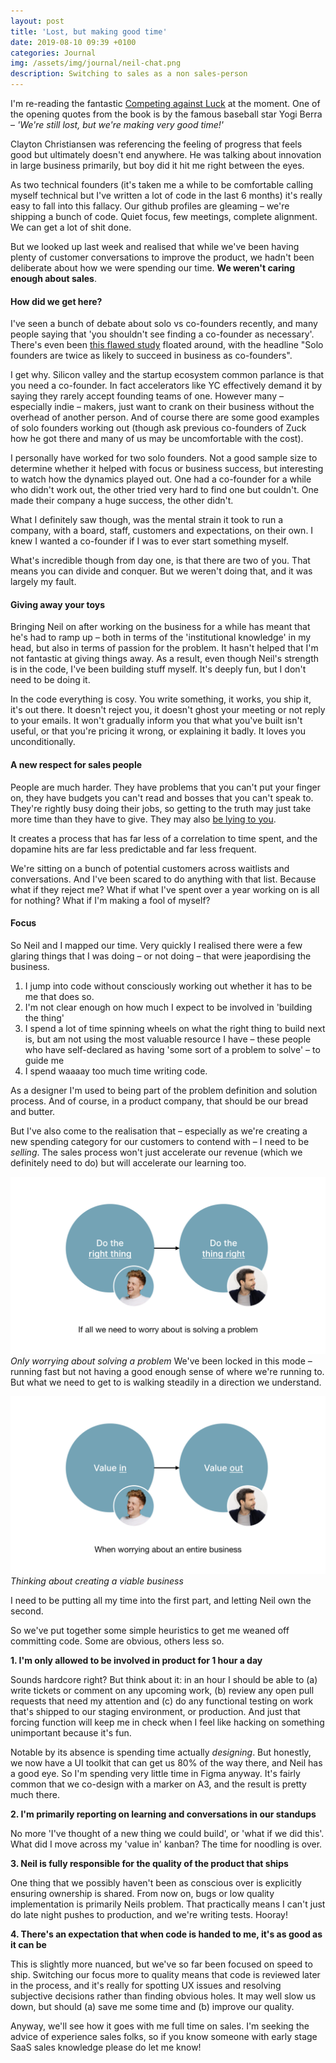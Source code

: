 ```yaml
---
layout: post
title: 'Lost, but making good time'
date: 2019-08-10 09:39 +0100
categories: Journal
img: /assets/img/journal/neil-chat.png
description: Switching to sales as a non sales-person
---
```


I'm re-reading the fantastic [Competing against Luck](https://amzn.to/2TlkrJd) at the moment. One of the opening quotes from the book is by the famous baseball star Yogi Berra – _'We're still lost, but we're making very good time!'_

Clayton Christiansen was referencing the feeling of progress that feels good but ultimately doesn't end anywhere. He was talking about innovation in large business primarily, but boy did it hit me right between the eyes.

As two technical founders (it's taken me a while to be comfortable calling myself technical but I've written a lot of code in the last 6 months) it's really easy to fall into this fallacy. Our github profiles are gleaming – we're shipping a bunch of code. Quiet focus, few meetings, complete alignment. We can get a lot of shit done.

But we looked up last week and realised that while we've been having plenty of customer conversations to improve the product, we hadn't been deliberate about how we were spending our time. **We weren't caring enough about sales**.

#### How did we get here?

I've seen a bunch of debate about solo vs co-founders recently, and many people saying that 'you shouldn't see finding a co-founder as necessary'. There's even been [this flawed study](https://mitsloan.mit.edu/ideas-made-to-matter/2-founders-are-not-always-better-1) floated around, with the headline "Solo founders are twice as likely to succeed in business as co-founders".

I get why. Silicon valley and the startup ecosystem common parlance is that you need a co-founder. In fact accelerators like YC effectively demand it by saying they rarely accept founding teams of one. However many – especially indie – makers, just want to crank on their business without the overhead of another person. And of course there are some good examples of solo founders working out (though ask previous co-founders of Zuck how he got there and many of us may be uncomfortable with the cost).

I personally have worked for two solo founders. Not a good sample size to determine whether it helped with focus or business success, but interesting to watch how the dynamics played out. One had a co-founder for a while who didn't work out, the other tried very hard to find one but couldn't. One made their company a huge success, the other didn't.

What I definitely saw though, was the mental strain it took to run a company, with a board, staff, customers and expectations, on their own. I knew I wanted a co-founder if I was to ever start something myself.

What's incredible though from day one, is that there are two of you. That means you can divide and conquer. But we weren't doing that, and it was largely my fault.

#### Giving away your toys

Bringing Neil on after working on the business for a while has meant that he's had to ramp up – both in terms of the 'institutional knowledge' in my head, but also in terms of passion for the problem. It hasn't helped that I'm not fantastic at giving things away. As a result, even though Neil's strength is in the code, I've been building stuff myself. It's deeply fun, but I don't need to be doing it.

In the code everything is cosy. You write something, it works, you ship it, it's out there. It doesn't reject you, it doesn't ghost your meeting or not reply to your emails. It won't gradually inform you that what you've built isn't useful, or that you're pricing it wrong, or explaining it badly. It loves you unconditionally.

#### A new respect for sales people

People are much harder. They have problems that you can't put your finger on, they have budgets you can't read and bosses that you can't speak to. They're rightly busy doing their jobs, so getting to the truth may just take more time than they have to give. They may also [be lying to you](https://amzn.to/2TmI0RM).

It creates a process that has far less of a correlation to time spent, and the dopamine hits are far less predictable and far less frequent.

We're sitting on a bunch of potential customers across waitlists and conversations. And I've been scared to do anything with that list. Because what if they reject me? What if what I've spent over a year working on is all for nothing? What if I'm making a fool of myself?

#### Focus

So Neil and I mapped our time. Very quickly I realised there were a few glaring things that I was doing – or not doing – that were jeapordising the business.

1. I jump into code without consciously working out whether it has to be me that does so.
2. I'm not clear enough on how much I expect to be involved in 'building the thing'
3. I spend a lot of time spinning wheels on what the right thing to build next is, but am not using the most valuable resource I have – these people who have self-declared as having 'some sort of a problem to solve' – to guide me
4. I spend waaaay too much time writing code.

As a designer I'm used to being part of the problem definition and solution process. And of course, in a product company, that should be our bread and butter.

But I've also come to the realisation that – especially as we're creating a new spending category for our customers to contend with – I need to be _selling_. The sales process won't just accelerate our revenue (which we definitely need to do) but will accelerate our learning too.

![Only worrying about solving a problem](/assets/img/journal/in-out/in-out-1.jpg)*Only worrying about solving a problem*
We've been locked in this mode – running fast but not having a good enough sense of where we're running to. But what we need to get to is walking steadily in a direction we understand.

![Thinking about creating a viable business](/assets/img/journal/in-out/in-out-2.jpg)*Thinking about creating a viable business*

I need to be putting all my time into the first part, and letting Neil own the second.

So we've put together some simple heuristics to get me weaned off committing code. Some are obvious, others less so.

**1. I'm only allowed to be involved in product for 1 hour a day**

Sounds hardcore right? But think about it: in an hour I should be able to (a) write tickets or comment on any upcoming work, (b) review any open pull requests that need my attention and (c) do any functional testing on work that's shipped to our staging environment, or production. And just that forcing function will keep me in check when I feel like hacking on something unimportant because it's fun.

Notable by its absence is spending time actually _designing_. But honestly, we now have a UI toolkit that can get us 80% of the way there, and Neil has a good eye. So I'm spending very little time in Figma anyway. It's fairly common that we co-design with a marker on A3, and the result is pretty much there.

**2. I'm primarily reporting on learning and conversations in our standups**

No more 'I've thought of a new thing we could build', or 'what if we did this'. What did I move across my 'value in' kanban? The time for noodling is over.

**3. Neil is fully responsible for the quality of the product that ships**

One thing that we possibly haven't been as conscious over is explicitly ensuring ownership is shared. From now on, bugs or low quality implementation is primarily Neils problem. That practically means I can't just do late night pushes to production, and we're writing tests. Hooray!

**4. There's an expectation that when code is handed to me, it's as good as it can be**

This is slightly more nuanced, but we've so far been focused on speed to ship. Switching our focus more to quality means that code is reviewed later in the process, and it's really for spotting UX issues and resolving subjective decisions rather than finding obvious holes. It may well slow us down, but should (a) save me some time and (b) improve our quality.


Anyway, we'll see how it goes with me full time on sales. I'm seeking the advice of experience sales folks, so if you know someone with early stage SaaS sales knowledge please do let me know!